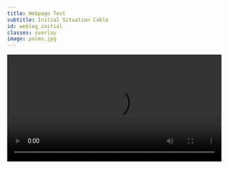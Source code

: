 ```yaml
---
title: Webpage Test
subtitle: Initial Situation Cable
id: weblog_initial
classes: overlay
image: palms.jpg
---
```


<video width="500" controls src="{{site.baseurl}}files/front-end-performance/weblog_initial_desktop.mp4" />